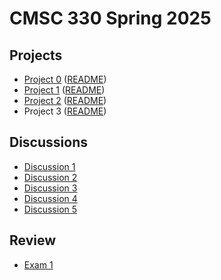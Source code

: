 # CMSC 330 Spring 2025

## Projects
- [Project 0](https://classroom.github.com/a/M8cWDk6a) ([README](https://github.com/cmsc330spring25/spring25/blob/main/projects%2Fproject0%2Fproject0.md))
- [Project 1](https://classroom.github.com/a/pKgvISVq) ([README](https://github.com/cmsc330spring25/spring25/blob/main/projects/project1/project1.md))
- [Project 2](https://classroom.github.com/a/fRfqs-D-) ([README](https://github.com/cmsc330spring25/spring25/blob/main/projects/project2/README.md))
- Project 3 ([README](https://github.com/cmsc330spring25/spring25/blob/main/projects/project3/project3.md))

## Discussions
- [Discussion 1](https://github.com/cmsc330spring25/spring25/tree/main/discussions/d1_git)
- [Discussion 2](https://github.com/cmsc330spring25/spring25/tree/main/discussions/d2_ocaml_typing)
- [Discussion 3](https://github.com/cmsc330spring25/spring25/tree/main/discussions/d3_hof_variants)
- [Discussion 4](https://github.com/cmsc330spring25/spring25/tree/main/discussions/d4_pbt_regex)
- [Discussion 5](https://github.com/cmsc330spring25/spring25/tree/main/discussions/d5_nfa_dfa)

## Review
- [Exam 1](https://github.com/cmsc330spring25/spring25/tree/main/course-files/review/Exam1-Review)